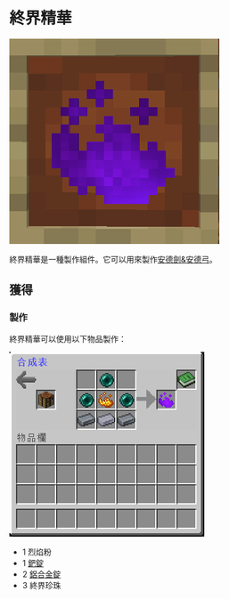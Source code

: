 # 終界精華

![](<../.gitbook/assets/image (110).png>)

終界精華是一種製作組件。它可以用來製作[安德劍&安德弓](ender-set.md)。

## 獲得

### 製作

終界精華可以使用以下物品製作：

![](<../.gitbook/assets/image (109).png>)

* 1 烈焰粉
* 1 [鈀錠](palladium-ingot.md)
* 2 [鋁合金錠](aluminium-alloy-ingot.md)
* 3 終界珍珠
